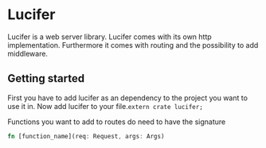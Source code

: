 # Lucifer
Lucifer is a web server library.
Lucifer comes with its own http implementation. 
Furthermore it comes with routing and the possibility to add middleware.

## Getting started ##
First you have to add lucifer as an dependency to the project you want to use it in.
Now add lucifer to your file.`extern crate lucifer;`

Functions you want to add to routes do need to have the signature
```rust
fn [function_name](req: Request, args: Args)
```